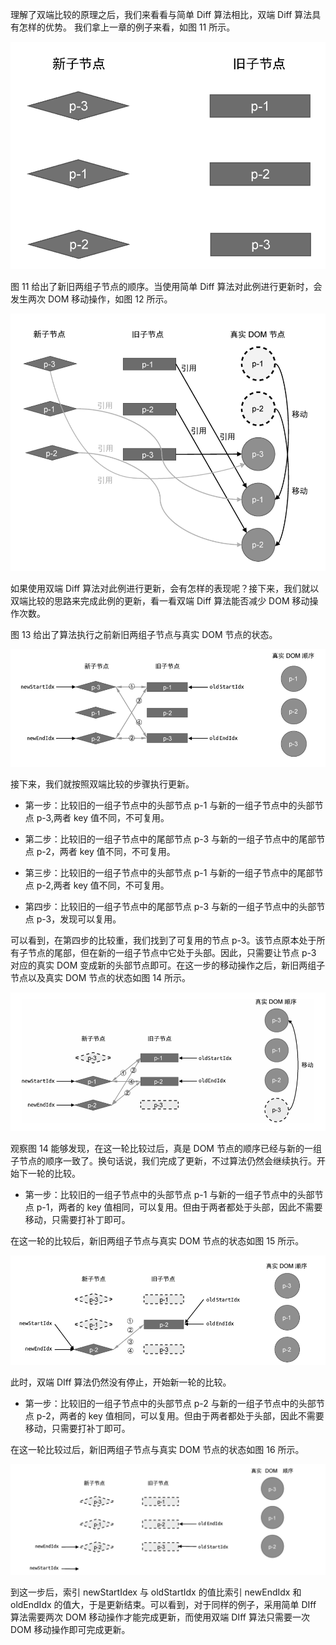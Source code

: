 理解了双端比较的原理之后，我们来看看与简单 Diff 算法相比，双端 Diff 算法具有怎样的优势。
我们拿上一章的例子来看，如图 11 所示。

![img](../assets/VueImage/DoubleDiff-11.png)

图 11 给出了新旧两组子节点的顺序。当使用简单 Diff 算法对此例进行更新时，会发生两次 DOM 移动操作，如图 12 所示。

![img](../assets/VueImage/DoubleDiff-12.png)

如果使用双端 Diff 算法对此例进行更新，会有怎样的表现呢？接下来，我们就以双端比较的思路来完成此例的更新，看一看双端 Diff 算法能否减少 DOM 移动操作次数。

图 13 给出了算法执行之前新旧两组子节点与真实 DOM 节点的状态。

![img](../assets/VueImage/DoubleDiff-13.png)

接下来，我们就按照双端比较的步骤执行更新。

- 第一步：比较旧的一组子节点中的头部节点 p-1 与新的一组子节点中的头部节点 p-3,两者 key 值不同，不可复用。

- 第二步：比较旧的一组子节点中的尾部节点 p-3 与新的一组子节点中的尾部节点 p-2，两者 key 值不同，不可复用。

- 第三步：比较旧的一组子节点中的头部节点 p-1 与新的一组子节点中的尾部节点 p-2,两者 key 值不同，不可复用。

- 第四步：比较旧的一组子节点中的尾部节点 p-3 与新的一组子节点中的头部节点 p-3，发现可以复用。

可以看到，在第四步的比较重，我们找到了可复用的节点 p-3。该节点原本处于所有子节点的尾部，但在新的一组子节点中它处于头部。因此，只需要让节点 p-3 对应的真实 DOM 变成新的头部节点即可。在这一步的移动操作之后，新旧两组子节点以及真实 DOM 节点的状态如图 14 所示。

![img](../assets/VueImage/DoubleDiff-14.png)

观察图 14 能够发现，在这一轮比较过后，真是 DOM 节点的顺序已经与新的一组子节点的顺序一致了。换句话说，我们完成了更新，不过算法仍然会继续执行。开始下一轮的比较。

- 第一步：比较旧的一组子节点中的头部节点 p-1 与新的一组子节点中的头部节点 p-1，两者的 key 值相同，可以复用。但由于两者都处于头部，因此不需要移动，只需要打补丁即可。

在这一轮的比较后，新旧两组子节点与真实 DOM 节点的状态如图 15 所示。

![img](../assets/VueImage/DoubleDiff-15.png)

此时，双端 DIff 算法仍然没有停止，开始新一轮的比较。

- 第一步：比较旧的一组子节点中的头部节点 p-2 与新的一组子节点中的头部节点 p-2，两者的 key 值相同，可以复用。但由于两者都处于头部，因此不需要移动，只需要打补丁即可。

在这一轮比较过后，新旧两组子节点与真实 DOM 节点的状态如图 16 所示。

![img](../assets/VueImage/DoubleDiff-16.png)

到这一步后，索引 newStartIdex 与 oldStartIdx 的值比索引 newEndIdx 和 oldEndIdx 的值大，于是更新结束。可以看到，对于同样的例子，采用简单 DIff 算法需要两次 DOM 移动操作才能完成更新，而使用双端 DIff 算法只需要一次 DOM 移动操作即可完成更新。
